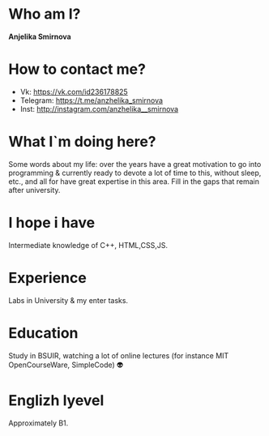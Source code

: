 # Who am I?  
__Anjelika Smirnova__  
# How to contact me?  
* Vk: https://vk.com/id236178825    
* Telegram: https://t.me/anzhelika_smirnova  
* Inst: http://instagram.com/anzhelika__smirnova 
# What I`m doing here?   
Some words about my life: over the years have a great motivation to go into programming & currently ready to devote a lot of time to this, without sleep, etc., and all for have great expertise in this area. Fill in the gaps that remain after university.  
# I hope i have  
Intermediate knowledge of C++, HTML,CSS,JS.
# Experience   
Labs in University & my enter tasks.
# Education  
Study in BSUIR, watching a lot of online lectures (for instance MIT OpenCourseWare, SimpleCode) :alien:   
# Englizh lyevel  
Approximately B1.
